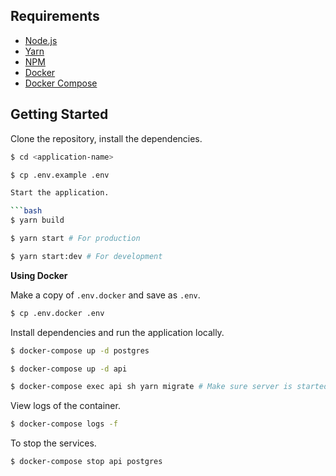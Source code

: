 ## Requirements

- [Node.js](https://yarnpkg.com/en/docs/install)
- [Yarn](https://yarnpkg.com/en/docs/install)
- [NPM](https://docs.npmjs.com/getting-started/installing-node)
- [Docker](https://docs.docker.com/install/)
- [Docker Compose](https://docs.docker.com/compose/install/)

## Getting Started

Clone the repository, install the dependencies.

```bash
$ cd <application-name>

$ cp .env.example .env

Start the application.

```bash
$ yarn build

$ yarn start # For production

$ yarn start:dev # For development
```

**Using Docker**

Make a copy of `.env.docker` and save as `.env`.

```bash
$ cp .env.docker .env
```

Install dependencies and run the application locally.

```bash
$ docker-compose up -d postgres

$ docker-compose up -d api

$ docker-compose exec api sh yarn migrate # Make sure server is started checking logs before running this command
```

View logs of the container.

```bash
$ docker-compose logs -f
```

To stop the services.

```bash
$ docker-compose stop api postgres
```
